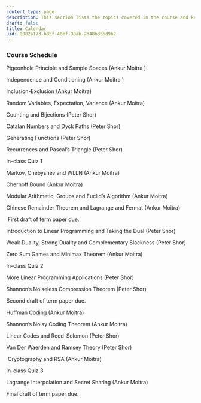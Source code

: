 ```yaml
---
content_type: page
description: This section lists the topics covered in the course and key dates.
draft: false
title: Calendar
uid: 0082a173-b85f-40ef-98ab-2d48b356d9b2
---
```

### **Course Schedule** 

Pigeonhole Principle and Sample Spaces (Ankur Moitra )

Independence and Conditioning (Ankur Moitra )

Inclusion-Exclusion (Ankur Moitra)

Random Variables, Expectation, Variance (Ankur Moitra)

Counting and Bijections (Peter Shor)

Catalan Numbers and Dyck Paths (Peter Shor)

Generating Functions (Peter Shor)

Recurrences and Pascal’s Triangle (Peter Shor)

In-class Quiz 1

Markov, Chebyshev and WLLN (Ankur Moitra)

Chernoff Bound (Ankur Moitra)

Modular Arithmetic, Groups and Euclid’s Algorithm (Ankur Moitra)

Chinese Remainder Theorem and Lagrange and Fermat (Ankur Moitra)

 First draft of term paper due.

Introduction to Linear Programming and Taking the Dual (Peter Shor)

Weak Duality, Strong Duality and Complementary Slackness (Peter Shor)

Zero Sum Games and Minimax Theorem (Ankur Moitra)

In-class Quiz 2

More Linear Programming Applications (Peter Shor)

Shannon’s Noiseless Compression Theorem (Peter Shor)

Second draft of term paper due.

Huffman Coding (Ankur Moitra)

Shannon’s Noisy Coding Theorem (Ankur Moitra)

Linear Codes and Reed-Solomon (Peter Shor)

Van Der Waerden and Ramsey Theory (Peter Shor)

 Cryptography and RSA (Ankur Moitra)

In-class Quiz 3

Lagrange Interpolation and Secret Sharing (Ankur Moitra)

Final draft of term paper due.